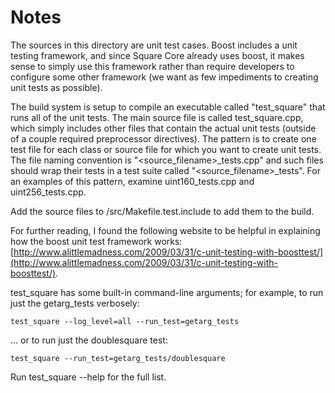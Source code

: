 # Notes
The sources in this directory are unit test cases.  Boost includes a
unit testing framework, and since Square Core already uses boost, it makes
sense to simply use this framework rather than require developers to
configure some other framework (we want as few impediments to creating
unit tests as possible).

The build system is setup to compile an executable called "test_square"
that runs all of the unit tests.  The main source file is called
test_square.cpp, which simply includes other files that contain the
actual unit tests (outside of a couple required preprocessor
directives).  The pattern is to create one test file for each class or
source file for which you want to create unit tests.  The file naming
convention is "<source_filename>_tests.cpp" and such files should wrap
their tests in a test suite called "<source_filename>_tests".  For an
examples of this pattern, examine uint160_tests.cpp and
uint256_tests.cpp.

Add the source files to /src/Makefile.test.include to add them to the build.

For further reading, I found the following website to be helpful in
explaining how the boost unit test framework works:
[http://www.alittlemadness.com/2009/03/31/c-unit-testing-with-boosttest/](http://www.alittlemadness.com/2009/03/31/c-unit-testing-with-boosttest/).

test_square has some built-in command-line arguments; for
example, to run just the getarg_tests verbosely:

    test_square --log_level=all --run_test=getarg_tests

... or to run just the doublesquare test:

    test_square --run_test=getarg_tests/doublesquare

Run  test_square --help   for the full list.

